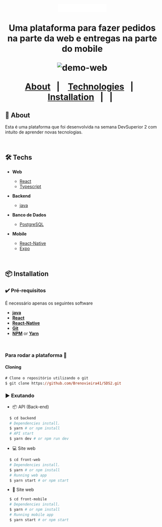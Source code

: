 <h1 align="center">
<br>

 <img src=".github/Logo.png" alt="DSdelivery" />

<p align="center">
    <b ></b>Uma plataforma para fazer pedidos na parte da web </b>
    <b ></b>e entregas na parte do mobile </b>
</p>

<div align="center" >
    <img src=".github/web.gif"
    alt="demo-web" height="425">
    </div>

<p align="center">
  <a href="#bookmark-about">About</a>&nbsp;&nbsp;&nbsp;|&nbsp;&nbsp;&nbsp;
  <a href="#computer-technologies">Technologies</a>&nbsp;&nbsp;&nbsp;|&nbsp;&nbsp;&nbsp;
  <a href="#package-installation">Installation</a>&nbsp;&nbsp;&nbsp;|&nbsp;&nbsp;&nbsp;|&nbsp;&nbsp;
</p>

## :bookmark: About

Esta é uma plataforma que foi desenvolvida na semana DevSuperior 2 com intuito de
aprender novas tecnologias.

<br>

## 🛠 Techs

- **Web**

  - [React](https://reactjs.org/)
  - [Typescript](https://www.typescriptlang.org/)

- **Backend**
  - [java](https://nodejs.org/en/)

- **Banco de Dados**
  - [PostgreSQL](https://www.postgresql.org/)

- **Mobile**
  - [React-Native](https://reactnative.dev/)
  - [Expo](https://expo.io/)

<br>

## :package: Installation

### :heavy_check_mark: **Pré-requisitos**

É necessário apenas os seguintes software

- **[java](https://nodejs.org/en/)**
- **[React](https://reactjs.org/)**
- **[React-Native](https://reactnative.dev/)**
- **[Git](https://git-scm.com/)**
- **[NPM](https://www.npmjs.com/)** or **[Yarn](https://yarnpkg.com/)**

<br>

### Para rodar a plataforma  🚀

#### Cloning

```ps
# Clone o repositório utilizando o git
$ git clone https://github.com/Brenovieira41/SDS2.git
```

### :arrow_forward: **Exutando**

- :package: API (Back-end)

```sh
  $ cd backend
  # Dependencies install.
  $ yarn # or npm install
  # API start
  $ yarn dev # or npm run dev
```

- :computer: Site web

```sh
  $ cd front-web
  # Dependencies install.
  $ yarn # or npm install
  # Running web app
  $ yarn start # or npm start
```
- :iphone: Site web
```sh
  $ cd front-mobile
  # Dependencies install.
  $ yarn # or npm install
  # Running mobile app
  $ yarn start # or npm start
```